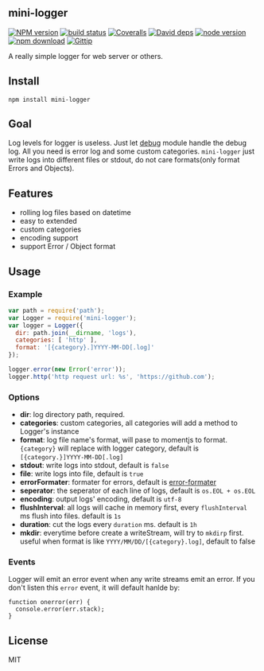 mini-logger
------------

[![NPM version][npm-image]][npm-url]
[![build status][travis-image]][travis-url]
[![Coveralls][coveralls-image]][coveralls-url]
[![David deps][david-image]][david-url]
[![node version][node-image]][node-url]
[![npm download][download-image]][download-url]
[![Gittip][gittip-image]][gittip-url]

[npm-image]: https://img.shields.io/npm/v/mini-logger.svg?style=flat-square
[npm-url]: https://npmjs.org/package/mini-logger
[travis-image]: https://img.shields.io/travis/node-modules/mini-logger.svg?style=flat-square
[travis-url]: https://travis-ci.org/node-modules/mini-logger
[coveralls-image]: https://img.shields.io/coveralls/node-modules/mini-logger.svg?style=flat-square
[coveralls-url]: https://coveralls.io/r/node-modules/mini-logger?branch=master
[david-image]: https://img.shields.io/david/node-modules/mini-logger.svg?style=flat-square
[david-url]: https://david-dm.org/node-modules/mini-logger
[node-image]: https://img.shields.io/badge/node.js-%3E=_0.10-green.svg?style=flat-square
[node-url]: http://nodejs.org/download/
[download-image]: https://img.shields.io/npm/dm/mini-logger.svg?style=flat-square
[download-url]: https://npmjs.org/package/mini-logger
[gittip-image]: https://img.shields.io/gittip/dead-horse.svg?style=flat-square
[gittip-url]: https://www.gittip.com/dead-horse/

A really simple logger for web server or others.

## Install

```
npm install mini-logger
```

## Goal

Log levels for logger is useless. Just let [debug](https://github.com/visionmedia/debug) module handle the debug log. All you need is error log and some custom categories. `mini-logger` just write logs into different files or stdout, do not care formats(only format Errors and Objects).

## Features

* rolling log files based on datetime
* easy to extended
* custom categories
* encoding support
* support Error / Object format

## Usage

### Example

```js
var path = require('path');
var Logger = require('mini-logger');
var logger = Logger({
  dir: path.join(__dirname, 'logs'),
  categories: [ 'http' ],
  format: '[{category}.]YYYY-MM-DD[.log]'
});

logger.error(new Error('error'));
logger.http('http request url: %s', 'https://github.com');
```

### Options

* **dir**: log directory path, required.
* **categories**: custom categories, all categories will add a method to Logger's instance
* **format**: log file name's format, will pase to momentjs to format. `{category}` will replace with logger category, default is `[{category.}]YYYY-MM-DD[.log]`
* **stdout**: write logs into stdout, default is `false`
* **file**: write logs into file, default is `true`
* **errorFormater**: formater for errors, default is [error-formater](https://github.com/node-modules/error-formater)
* **seperator**: the seperator of each line of logs, default is `os.EOL + os.EOL`
* **encoding**: output logs' encoding, default is `utf-8`
* **flushInterval**: all logs will cache in memory first, every `flushInterval` ms flush into files. default is `1s`
* **duration**: cut the logs every `duration` ms. default is `1h`
* **mkdir**: everytime before create a writeStream, will try to `mkdirp` first. useful when format is like `YYYY/MM/DD/[{category}.log]`, default to false

### Events

Logger will emit an error event when any write streams emit an error. If you don't listen this `error` event, it will default hanlde by:

```
function onerror(err) {
  console.error(err.stack);
}
```

## License

MIT
